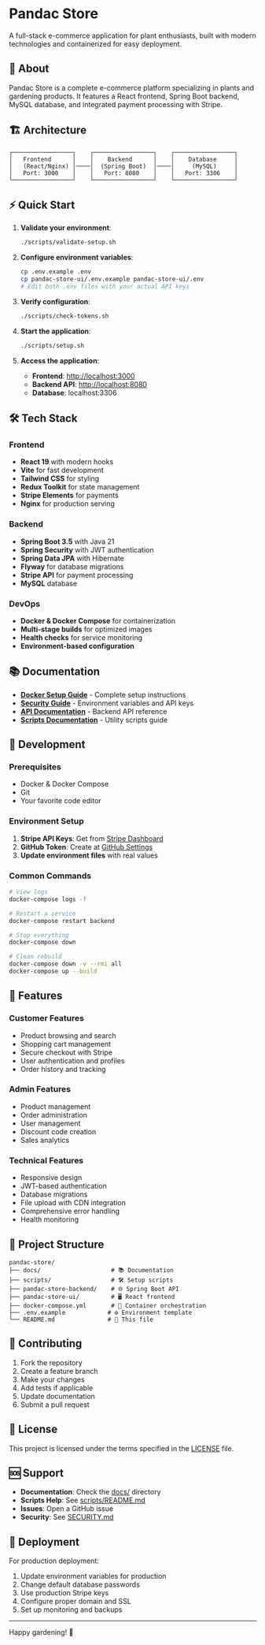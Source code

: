 # Pandac Store

A full-stack e-commerce application for plant enthusiasts, built with modern technologies and containerized for easy deployment.

## 🌱 About

Pandac Store is a complete e-commerce platform specializing in plants and gardening products. It features a React frontend, Spring Boot backend, MySQL database, and integrated payment processing with Stripe.

## 🏗️ Architecture

```text
┌─────────────────┐    ┌─────────────────┐    ┌─────────────────┐
│   Frontend      │    │    Backend      │    │    Database     │
│   (React/Nginx) │────│  (Spring Boot)  │────│     (MySQL)     │
│   Port: 3000    │    │   Port: 8080    │    │   Port: 3306    │
└─────────────────┘    └─────────────────┘    └─────────────────┘
```

## ⚡ Quick Start

1. **Validate your environment**:

   ```bash
   ./scripts/validate-setup.sh
   ```

2. **Configure environment variables**:

   ```bash
   cp .env.example .env
   cp pandac-store-ui/.env.example pandac-store-ui/.env
   # Edit both .env files with your actual API keys
   ```

3. **Verify configuration**:

   ```bash
   ./scripts/check-tokens.sh
   ```

4. **Start the application**:

   ```bash
   ./scripts/setup.sh
   ```

5. **Access the application**:

   - **Frontend**: <http://localhost:3000>
   - **Backend API**: <http://localhost:8080>
   - **Database**: localhost:3306

## 🛠️ Tech Stack

### Frontend

- **React 19** with modern hooks
- **Vite** for fast development
- **Tailwind CSS** for styling
- **Redux Toolkit** for state management
- **Stripe Elements** for payments
- **Nginx** for production serving

### Backend

- **Spring Boot 3.5** with Java 21
- **Spring Security** with JWT authentication
- **Spring Data JPA** with Hibernate
- **Flyway** for database migrations
- **Stripe API** for payment processing
- **MySQL** database

### DevOps

- **Docker & Docker Compose** for containerization
- **Multi-stage builds** for optimized images
- **Health checks** for service monitoring
- **Environment-based configuration**

## 📚 Documentation

- **[Docker Setup Guide](docs/DOCKER.md)** - Complete setup instructions
- **[Security Guide](docs/SECURITY.md)** - Environment variables and API keys
- **[API Documentation](docs/)** - Backend API reference
- **[Scripts Documentation](scripts/README.md)** - Utility scripts guide

## 🔧 Development

### Prerequisites

- Docker & Docker Compose
- Git
- Your favorite code editor

### Environment Setup

1. **Stripe API Keys**: Get from [Stripe Dashboard](https://dashboard.stripe.com/apikeys)
2. **GitHub Token**: Create at [GitHub Settings](https://github.com/settings/tokens)
3. **Update environment files** with real values

### Common Commands

```bash
# View logs
docker-compose logs -f

# Restart a service
docker-compose restart backend

# Stop everything
docker-compose down

# Clean rebuild
docker-compose down -v --rmi all
docker-compose up --build
```

## 🌟 Features

### Customer Features

- Product browsing and search
- Shopping cart management
- Secure checkout with Stripe
- User authentication and profiles
- Order history and tracking

### Admin Features

- Product management
- Order administration
- User management
- Discount code creation
- Sales analytics

### Technical Features

- Responsive design
- JWT-based authentication
- Database migrations
- File upload with CDN integration
- Comprehensive error handling
- Health monitoring

## 📁 Project Structure

```text
pandac-store/
├── docs/                    # 📚 Documentation
├── scripts/                 # 🛠️ Setup scripts
├── pandac-store-backend/    # 🌐 Spring Boot API
├── pandac-store-ui/         # 🖥️ React frontend
├── docker-compose.yml       # 🐳 Container orchestration
├── .env.example            # ⚙️ Environment template
└── README.md               # 📖 This file
```

## 🤝 Contributing

1. Fork the repository
2. Create a feature branch
3. Make your changes
4. Add tests if applicable
5. Update documentation
6. Submit a pull request

## 📄 License

This project is licensed under the terms specified in the [LICENSE](LICENSE) file.

## 🆘 Support

- **Documentation**: Check the [docs/](docs/) directory
- **Scripts Help**: See [scripts/README.md](scripts/README.md)
- **Issues**: Open a GitHub issue
- **Security**: See [SECURITY.md](docs/SECURITY.md)

## 🚀 Deployment

For production deployment:

1. Update environment variables for production
2. Change default database passwords
3. Use production Stripe keys
4. Configure proper domain and SSL
5. Set up monitoring and backups

---

Happy gardening! 🌱
